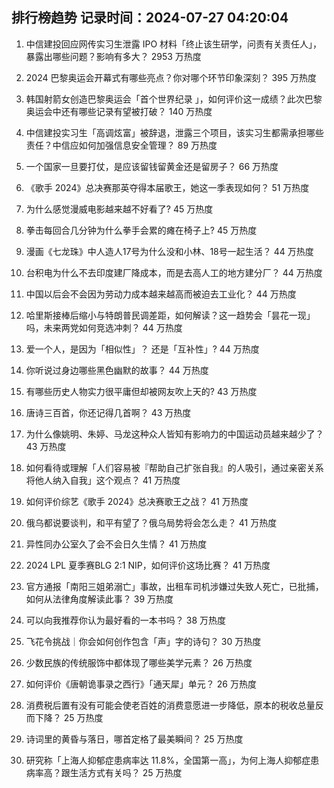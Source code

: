 
## 排行榜趋势 记录时间：2024-07-27 04:20:04
  
  1. 中信建投回应网传实习生泄露 IPO 材料「终止该生研学，问责有关责任人」，暴露出哪些问题？影响有多大？ 2953 万热度
    
  2. 2024 巴黎奥运会开幕式有哪些亮点？你对哪个环节印象深刻？ 395 万热度
    
  3. 韩国射箭女创造巴黎奥运会「首个世界纪录 」，如何评价这一成绩？此次巴黎奥运会中还有哪些记录有望被打破？ 140 万热度
    
  4. 中信建投实习生「高调炫富」被辞退，泄露三个项目，该实习生都需承担哪些责任？中信应如何加强信息安全管理？ 89 万热度
    
  5. 一个国家一旦要打仗，是应该留钱留黄金还是留房子？ 66 万热度
    
  6. 《歌手 2024》总决赛那英夺得本届歌王，她这一季表现如何？ 51 万热度
    
  7. 为什么感觉漫威电影越来越不好看了? 45 万热度
    
  8. 拳击每回合几分钟为什么拳手会累的瘫在椅子上? 45 万热度
    
  9. 漫画《七龙珠》中人造人17号为什么没和小林、18号一起生活？ 44 万热度
    
  10. 台积电为什么不去印度建厂降成本，而是去高人工的地方建分厂？ 44 万热度
    
  11. 中国以后会不会因为劳动力成本越来越高而被迫去工业化？ 44 万热度
    
  12. 哈里斯接棒后缩小与特朗普民调差距，如何解读？这一趋势会「昙花一现」吗，未来两党如何竞选冲刺？ 44 万热度
    
  13. 爱一个人，是因为「相似性」？ 还是「互补性」? 44 万热度
    
  14. 你听说过身边哪些黑色幽默的故事？ 44 万热度
    
  15. 有哪些历史人物实力很平庸但却被网友吹上天的? 43 万热度
    
  16. 唐诗三百首，你还记得几首啊？ 43 万热度
    
  17. 为什么像姚明、朱婷、马龙这种众人皆知有影响力的中国运动员越来越少了？ 43 万热度
    
  18. 如何看待或理解「人们容易被『帮助自己扩张自我』的人吸引，通过亲密关系将他人纳入自我」这个观点？ 41 万热度
    
  19. 如何评价综艺《歌手 2024》总决赛歌王之战？ 41 万热度
    
  20. 俄乌都说要谈判，和平有望了？俄乌局势将会怎么走？ 41 万热度
    
  21. 异性同办公室久了会不会日久生情？ 41 万热度
    
  22. 2024 LPL 夏季赛BLG 2:1 NIP，如何评价这场比赛？ 41 万热度
    
  23. 官方通报「南阳三姐弟溺亡」事故，出租车司机涉嫌过失致人死亡，已批捕，如何从法律角度解读此事？ 39 万热度
    
  24. 可以向我推荐你认为最好看的一本书吗？ 38 万热度
    
  25. 飞花令挑战｜你会如何创作包含「声」字的诗句？ 30 万热度
    
  26. 少数民族的传统服饰中都体现了哪些美学元素？ 26 万热度
    
  27. 如何评价《唐朝诡事录之西行》「通天犀」单元？ 26 万热度
    
  28. 消费税后置有没有可能会使老百姓的消费意愿进一步降低，原本的税收总量反而下降？ 25 万热度
    
  29. 诗词里的黄昏与落日，哪首定格了最美瞬间？ 25 万热度
    
  30. 研究称「上海人抑郁症患病率达 11.8%，全国第一高」，为何上海人抑郁症患病率高？跟生活方式有关吗？ 25 万热度
    